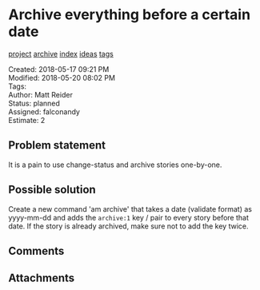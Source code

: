 # Archive everything before a certain date

[project](../agilemarkdown-project.md) [archive](archive.md) [index](../index.md) [ideas](../ideas.md) [tags](../tags.md)

Created: 2018-05-17 09:21 PM  
Modified: 2018-05-20 08:02 PM  
Tags:   
Author: Matt Reider  
Status: planned  
Assigned: falconandy  
Estimate: 2  

## Problem statement

It is a pain to use change-status and archive stories one-by-one.

## Possible solution

Create a new command 'am archive' that takes a date (validate format) as yyyy-mm-dd and
adds the `archive:1` key / pair to every story before that date. If the story is already archived,
make sure not to add the key twice.

## Comments


## Attachments
